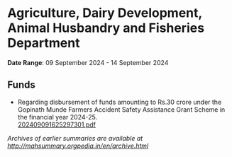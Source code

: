 # Agriculture, Dairy Development, Animal Husbandry and Fisheries Department

**Date Range**: 09 September 2024 - 14 September 2024


## Funds
- Regarding disbursement of funds amounting to Rs.30 crore under the Gopinath Munde Farmers Accident Safety Assistance Grant Scheme in the financial year 2024-25.\
  [202409091625297301.pdf](https://gr.maharashtra.gov.in/Site/Upload/Government%20Resolutions/English/202409091625297301.pdf)


*Archives of earlier summaries are available at http://mahsummary.orgpedia.in/en/archive.html*